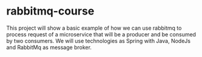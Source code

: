# rabbitmq-course
This project will show a basic example of how we can use rabbitmq to process request of a microservice that will be a producer and be consumed by two consumers. We will use technologies as Spring with Java, NodeJs and RabbitMq as message broker.
